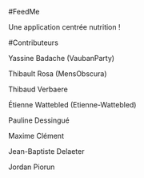 #FeedMe

Une application centrée nutrition !

#Contributeurs

  Yassine Badache (VaubanParty)
  
  Thibault Rosa   (MensObscura)
  
  Thibaud Verbaere
  
  Étienne Wattebled (Etienne-Wattebled)
  
  Pauline Dessingué
  
  Maxime Clément
  
  Jean-Baptiste Delaeter
  
  Jordan Piorun
